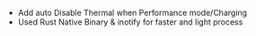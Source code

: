 - Add auto Disable Thermal when Performance mode/Charging 
- Used Rust Native Binary & inotify for faster and light process
